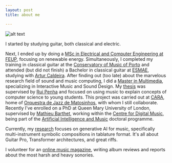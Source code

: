```yaml
---
layout: post
title: about me

---
```


![alt text](https://github.com/otnemrasordep/otnemrasordep.github.io/blob/master/assets/images/about_me.jpg?raw=true)

I started by studying guitar, both classical and electric.

Next, I ended up by doing a [MSc in Electrical and Computer Engineering at FEUP](https://sigarra.up.pt/feup/en/cur_geral.cur_view?pv_ano_lectivo=2014&pv_curso_id=741&pv_origem=CUR&pv_tipo_cur_sigla=MI), focusing on renewable energy. Simultaneously, I completed my training in classical guitar at the [Conservatory of Music of Porto](https://www.conservatoriodemusicadoporto.pt/) and attended (but did not finish) a Bachelor in classical guitar at [ESMAE](https://www.esmae.ipp.pt/), studying with [Artur Caldeira](https://soundcloud.com/artur-caldeira-645192303). After finding out (too late) about the marvelous research field of sound and music computing, I did a [Master in Multimedia](https://sigarra.up.pt/feup/en/cur_geral.cur_view?pv_ano_lectivo=2016&pv_curso_id=732&pv_origem=CUR&pv_tipo_cur_sigla=M), specializing in Interactive Music and Sound Design. My [thesis](https://repositorio-aberto.up.pt/bitstream/10216/121998/2/347866.pdf) was supervised by [Rui Penha](https://ruipenha.pt/) and focused on using music to explain concepts of computer science to young students. This project was carried out at [CARA](https://www.ojm.pt/tipo-de-projeto/cara/), home of [Orquestra de Jazz de Matosinhos](https://www.ojm.pt/), with whom I still collaborate. Recently I've enrolled on a PhD at Queen Mary University of London, supervised by [Mathieu Barthet](https://scholar.google.co.uk/citations?user=dhK-pgYAAAAJ&hl=en), working within the [Centre for Digital Music](https://c4dm.eecs.qmul.ac.uk/), being part of the [Artificial Intelligence and Music](https://www.aim.qmul.ac.uk/) doctoral programme. 

Currently, my [research](https://www.researchgate.net/profile/Pedro_Sarmento9) focuses on generative AI for music, specifically multi-instrument symbolic compositions in tablature format. It's all about Guitar Pro, Transformer architectures, and great riffs.

I volunteer for an [online music magazine](https://www.wavmagazine.net/), writing album reviews and reports about the most harsh and heavy sonories.

